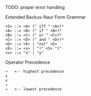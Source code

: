 TODO: proper error handling

Extended Backus-Naur Form Grammar

```
<S> ::= <A> (" iff " <A>)*
<A> ::= <B> (" if " <B>)*
<B> ::= <C> (" or " <C>)*
<C> ::= <D> (" and " <D>)*
<D> ::= <E> | "not" <E>
<E> ::= <v> | "(" <S> ")"
<v> ::= "x" | "y"
```

Operator Precedence

```
¬   <-- highest precedence
∧
∨
⇒
⇔   <-- lowest precedence
```

